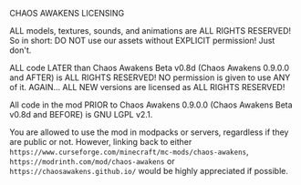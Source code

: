 CHAOS AWAKENS LICENSING

ALL models, textures, sounds, and animations are ALL RIGHTS RESERVED! So in short: DO NOT use our assets without EXPLICIT permission! Just don't.

ALL code LATER than Chaos Awakens Beta v0.8d (Chaos Awakens 0.9.0.0 and AFTER) is ALL RIGHTS RESERVED! NO permission is given to use ANY of it. AGAIN... ALL NEW versions are licensed as ALL RIGHTS RESERVED!

All code in the mod PRIOR to Chaos Awakens 0.9.0.0 (Chaos Awakens Beta v0.8d and BEFORE) is GNU LGPL v2.1.

You are allowed to use the mod in modpacks or servers, regardless if they are public or not. However, linking back to either `https://www.curseforge.com/minecraft/mc-mods/chaos-awakens`, `https://modrinth.com/mod/chaos-awakens` or `https://chaosawakens.github.io/` would be highly appreciated if possible.
